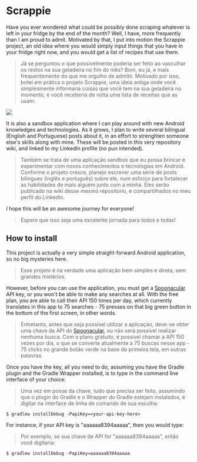 # Scrappie
Have you ever wondered what could be possibly done scraping whatever is left in your fridge by the end of the month? Well, I have, more frequently than I am proud to admit. Motivated by that, I put into motion the Scrappie project, an old idea where you would simply input things that you have in your fridge right now, and you would get a list of recipes that use them. 

> Já se perguntou o que possivelmente poderia ser feito ao vasculhar os restos na sua geladeira no fim do mês? Bom, eu já, e mais frequentemente do que me orgulho de admitir. Motivado por isso, botei em prática o projeto Scrappie, uma ideia antiga onde você simplesmente informaria coisas que você tem na sua geladeira no momento, e você receberia de volta uma lista de receitas que as usam.

![](scrappie-demo.gif)

It is also a sandbox application where I can play around with new Android knowledges and technologies. As it grows, I plan to write several bilingual (English and Portuguese) posts about it, in an effort to strenghten someone else's skills along with mine. These will be posted in this very repository wiki, and linked to my LinkedIn profile (no pun intended).

> Também se trata de uma aplicação sandbox que eu possa brincar e experimentar com novos conhecimentos e tecnologias em Android. Conforme o projeto cresce, planejo escrever uma série de posts bilingues (inglês e português) sobre ele, num esforço para fortalecer as habilidades de mais alguém junto com a minha. Eles serão publicado na wiki desse mesmo repositório, e compartilhados no meu perfil do LinkedIn.

I hope this will be an awesome journey for everyone!

> Espero que isso seja uma excelente jornada para todos e todas!

## How to install
This project is actually a very simple straight-forward Android application, so no big mysteries here. 

> Esse projeto é na verdade uma aplicação bem simples e direta, sem grandes mistérios.

However, before you can use the application, you must get a [Spoonacular](https://spoonacular.com/) API key, or you won't be able to make any searches at all. With the free plan, you are able to call their API 150 times per day, which currently translates in this app to 75 searches - 75 presses on that big green button in the bottom of the first screen, in other words.

> Entretanto, antes que seja possível utilizar a aplicação, deve-se obter uma chave da API do [Spoonacular](https://spoonacular.com/), ou não será possível realizar nenhuma busca. Com o plano gratuito, é possível chamar a API 150 vezes por dia, o que se converte atualmente a 75 buscas nesse app - 75 clicks no grande botão verde na base da primeira tela, em outras palavras.

Once you have the key, all you need to do, assuming you have the Gradle plugin and the Gradle Wrapper installed, is to type in the command line interface of your choice:

> Uma vez em posse da chave, tudo que precisa ser feito, assumindo que o plugin do Gradle e o Wrapper do Gradle estejam instalados, é digitar na interface de linha de comando de sua escolha:

```
$ gradlew installDebug -PapiKey=<your-api-key-here>
```

For instance, if your API key is "aaaaaa8394aaaaa", then you would type:

> Por exemplo, se sua chave de API for "aaaaaa8394aaaaa", então você digitaria:

```
$ gradlew installDebug -PapiKey=aaaaaa8394aaaaa
```
